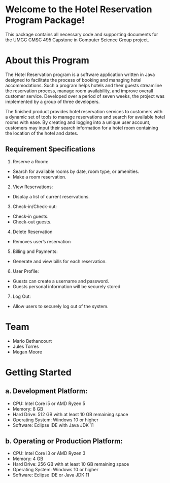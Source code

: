 # Welcome to the Hotel Reservation Program Package!
This package contains all necessary code and supporting documents for the UMGC CMSC 495 Capstone in Computer Science Group project. 

# About this Program
The Hotel Reservation program is a software application written in Java designed to facilitate the process of booking and managing hotel accommodations. Such a program helps hotels and their guests streamline the reservation process, manage room availability, and improve overall customer service. Developed over a period of seven weeks, the project was implemented by a group of three developers. 

The finished product provides hotel reservation services to customers with a dynamic set of tools to manage reservations and search for available hotel rooms with ease. By creating and logging into a unique user account, customers may input their search information for a hotel room containing the location of the hotel and dates.

## Requirement Specifications
1. Reserve a Room:
  * Search for available rooms by date, room type, or amenities.
  * Make a room reservation.
2. View Reservations:
  * Display a list of current reservations.
3. Check-in/Check-out:
  * Check-in guests.
  * Check-out guests.
4. Delete Reservation
  * Removes user’s reservation
5. Billing and Payments:
  * Generate and view bills for each reservation.
6. User Profile:
  * Guests can create a username and password.
  * Guests personal information will be securely stored
7. Log Out:
  * Allow users to securely log out of the system.


# Team
* Mario Bethancourt
* Jules Torres 
* Megan Moore

# Getting Started  
## a. Development Platform:
 * CPU: Intel Core i5 or AMD Ryzen 5
 * Memory: 8 GB
 * Hard Drive: 512 GB with at least 10 GB remaining space
 * Operating System: Windows 10 or higher
 * Software: Eclipse IDE with Java JDK 11

## b. Operating or Production Platform:
 * CPU: Intel Core i3 or AMD Ryzen 3
 * Memory: 4 GB
 * Hard Drive: 256 GB with at least 10 GB remaining space
 * Operating System: Windows 10 or higher
 * Software: Eclipse IDE or Java JDK 11



  
